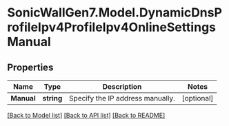 # SonicWallGen7.Model.DynamicDnsProfileIpv4ProfileIpv4OnlineSettingsManual

## Properties

Name | Type | Description | Notes
------------ | ------------- | ------------- | -------------
**Manual** | **string** | Specify the IP address manually. | [optional] 

[[Back to Model list]](../README.md#documentation-for-models) [[Back to API list]](../README.md#documentation-for-api-endpoints) [[Back to README]](../README.md)

